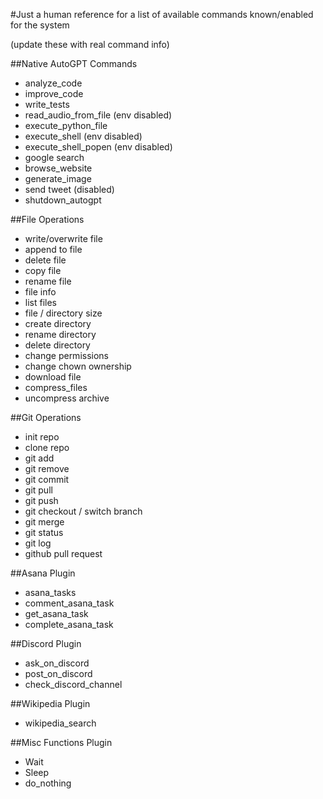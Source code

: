 #Just a human reference for a list of available commands known/enabled for the system

(update these with real command info)

##Native AutoGPT Commands
  - analyze_code
  - improve_code
  - write_tests
  - read_audio_from_file (env disabled)
  - execute_python_file
  - execute_shell (env disabled)
  - execute_shell_popen (env disabled)
  - google search
  - browse_website
  - generate_image
  - send tweet (disabled)
  - shutdown_autogpt

##File Operations
- write/overwrite file
- append to file
- delete file
- copy file
- rename file
- file info
- list files
- file / directory size
- create directory
- rename directory
- delete directory
- change permissions
- change chown ownership
- download file
- compress_files
- uncompress archive

##Git Operations
- init repo
- clone repo
- git add
- git remove
- git commit
- git pull
- git push
- git checkout / switch branch
- git merge
- git status
- git log
- github pull request

##Asana Plugin
- asana_tasks
- comment_asana_task
- get_asana_task
- complete_asana_task

##Discord Plugin
- ask_on_discord
- post_on_discord
- check_discord_channel

##Wikipedia Plugin
  - wikipedia_search

##Misc Functions Plugin
  - Wait
  - Sleep
  - do_nothing
